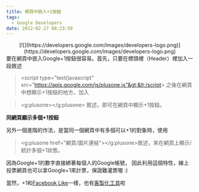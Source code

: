 ```yaml
---
title: 網頁中嵌入+1按鈕
tags:
  - Google Developers
date: 2012-02-27 08:23:59
---
```


<div class="separator" style="clear: both; text-align: center;">[![](https://developers.google.com/images/developers-logo.png)](https://developers.google.com/images/developers-logo.png)</div>
要在網頁中嵌入Google+1按鈕很容易。首先，只要在標頭裡（Header）裡加入一段敘述

> &lt;script type="text/javascript" src="https://apis.google.com/js/plusone.js"&gt;&lt;/script&gt;
之後在網頁中想顯示+1按鈕的地方，加入

> <span class="webkit-html-tag">&lt;g:plusone&gt;</span><span class="webkit-html-tag">&lt;/g:plusone&gt;
> </span>
敘述，即可在網頁中顯示+1按鈕。

**同網頁顯示多個+1按鈕**

另外一個進階的作法，是當同一個網頁中有多個可以+1的對象時，使用
> &lt;g:plusone href="網頁/圖片連結"&gt;&lt;/g:plusone&gt;敘述，來在網頁上顯示/統計多個+1狀態。

因為Google+1的數字直接綁著每個人的Google帳號，
因此利用這個特性，線上投票網頁也可以拿Google+1來計票，保證難灌票喔 :)

當然，+1和[Facebook Like](https://developers.facebook.com/docs/reference/plugins/like/)一樣，也有[客製化工具](http://www.google.com/intl/en/webmasters/+1/button/index.html)啦